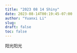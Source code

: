 ```yaml
---
title: "2023 08 14 Shiny"
date: 2023-08-14T00:19:45-07:00
author: "Yuanxi Li"
slug:
draft: false
toc: false
---
```



阳光阳光